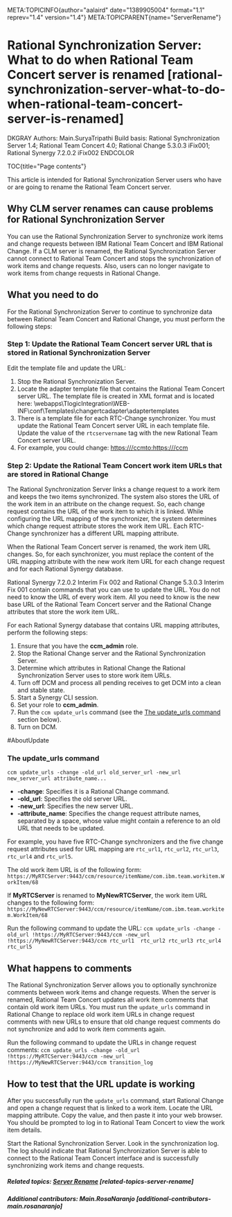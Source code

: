 META:TOPICINFO{author="aalaird" date="1389905004" format="1.1"
reprev="1.4" version="1.4"} META:TOPICPARENT{name="ServerRename"}

# Rational Synchronization Server: What to do when Rational Team Concert server is renamed [rational-synchronization-server-what-to-do-when-rational-team-concert-server-is-renamed]

DKGRAY Authors: Main.SuryaTripathi Build basis: Rational Synchronization
Server 1.4; Rational Team Concert 4.0; Rational Change 5.3.0.3 iFix001;
Rational Synergy 7.2.0.2 iFix002 ENDCOLOR

TOC{title="Page contents"}

This article is intended for Rational Synchronization Server users who
have or are going to rename the Rational Team Concert server.

## Why CLM server renames can cause problems for Rational Synchronization Server

You can use the Rational Synchronization Server to synchronize work
items and change requests between IBM Rational Team Concert and IBM
Rational Change. If a CLM server is renamed, the Rational
Synchronization Server cannot connect to Rational Team Concert and stops
the synchronization of work items and change requests. Also, users can
no longer navigate to work items from change requests in Rational
Change.

## What you need to do

For the Rational Synchronization Server to continue to synchronize data
between Rational Team Concert and Rational Change, you must perform the
following steps:

### Step 1: Update the Rational Team Concert server URL that is stored in Rational Synchronization Server

Edit the template file and update the URL:

1.  Stop the Rational Synchronization Server.
2.  Locate the adapter template file that contains the Rational Team
    Concert server URL. The template file is created in XML format and
    is located here:
    \webapps\TlogicIntegration\WEB-INF\conf\Templates\changertcadapter\adaptertemplates
3.  There is a template file for each RTC-Change synchronizer. You must
    update the Rational Team Concert server URL in each template file.
    Update the value of the `rtcservername` tag with the new Rational
    Team Concert server URL.
4.  For example, you could change: <https:///ccmto:https:///ccm>

### Step 2: Update the Rational Team Concert work item URLs that are stored in Rational Change

The Rational Synchronization Server links a change request to a work
item and keeps the two items synchronized. The system also stores the
URL of the work item in an attribute on the change request. So, each
change request contains the URL of the work item to which it is linked.
While configuring the URL mapping of the synchronizer, the system
determines which change request attribute stores the work item URL. Each
RTC-Change synchronizer has a different URL mapping attribute.

When the Rational Team Concert server is renamed, the work item URL
changes. So, for each synchronizer, you must replace the content of the
URL mapping attribute with the new work item URL for each change request
and for each Rational Synergy database.

Rational Synergy 7.2.0.2 Interim Fix 002 and Rational Change 5.3.0.3
Interim Fix 001 contain commands that you can use to update the URL. You
do not need to know the URL of every work item. All you need to know is
the new base URL of the Rational Team Concert server and the Rational
Change attributes that store the work item URL.

For each Rational Synergy database that contains URL mapping attributes,
perform the following steps:

1.  Ensure that you have the **ccm_admin** role.
2.  Stop the Rational Change server and the Rational Synchronization
    Server.
3.  Determine which attributes in Rational Change the Rational
    Synchronization Server uses to store work item URLs.
4.  Turn off DCM and process all pending receives to get DCM into a
    clean and stable state.
5.  Start a Synergy CLI session.
6.  Set your role to **ccm_admin**.
7.  Run the `ccm update_urls` command (see the [The update_urls
    command](#AboutUpdate) section below).
8.  Turn on DCM.

\#AboutUpdate

### The update_urls command

`ccm update_urls -change -old_url old_server_url -new_url new_server_url attribute_name...`

-   **-change**: Specifies it is a Rational Change command.
-   **-old_url**: Specifies the old server URL.
-   **-new_url**: Specifies the new server URL.
-   **-attribute_name**: Specifies the change request attribute names,
    separated by a space, whose value might contain a reference to an
    old URL that needs to be updated.

For example, you have five RTC-Change synchronizers and the five change
request attributes used for URL mapping are `rtc_url1`, `rtc_url2`,
`rtc_url3`, `rtc_url4` and `rtc_url5`.

The old work item URL is of the following form:
`https://MyRTCServer:9443/ccm/resource/itemName/com.ibm.team.workitem.WorkItem/68`

If **MyRTCServer** is renamed to **MyNewRTCServer**, the work item URL
changes to the following form:
`https://MyNewRTCServer:9443/ccm/resource/itemName/com.ibm.team.workitem.WorkItem/68`

Run the following command to update the URL:
`ccm update_urls -change -old_url !https://MyRTCServer:9443/ccm -new_url !https://MyNewRTCServer:9443/ccm rtc_url1  rtc_url2 rtc_url3 rtc_url4 rtc_url5`

## What happens to comments

The Rational Synchronization Server allows you to optionally synchronize
comments between work items and change requests. When the server is
renamed, Rational Team Concert updates all work item comments that
contain old work item URLs. You must run the `update_urls` command in
Rational Change to replace old work item URLs in change request comments
with new URLs to ensure that old change request comments do not
synchronize and add to work item comments again.

Run the following command to update the URLs in change request comments:
`ccm update_urls -change -old_url !https://MyRTCServer:9443/ccm -new_url !https://MyNewRTCServer:9443/ccm transition_log`

## How to test that the URL update is working

After you successfully run the `update_urls` command, start Rational
Change and open a change request that is linked to a work item. Locate
the URL mapping attribute. Copy the value, and then paste it into your
web browser. You should be prompted to log in to Rational Team Concert
to view the work item details.

Start the Rational Synchronization Server. Look in the synchronization
log. The log should indicate that Rational Synchronization Server is
able to connect to the Rational Team Concert interface and is
successfully synchronizing work items and change requests.

##### Related topics: [Server Rename](ServerRename) [related-topics-server-rename]

##### Additional contributors: Main.RosaNaranjo [additional-contributors-main.rosanaranjo]
